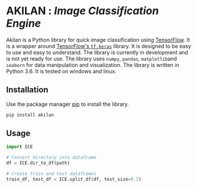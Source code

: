 # AKILAN : ***Image Classification Engine***

Akilan is a Python library for quick image classification using [TensorFlow](https://www.tensorflow.org/). It is a wrapper around [TensorFlow's `tf.keras`](https://www.tensorflow.org/api_docs/python/tf/keras) library. It is designed to be easy to use and easy to understand. The library is currently in development and is not yet ready for use. The library uses `numpy`, `pandas`, `matplotlib`and `seaborn` for data manipulation and visualization. The library is written in Python 3.6. It is tested on windows and linux.

## Installation

Use the package manager [pip](https://pip.pypa.io/en/stable/) to install the library.

```bash
pip install akilan
```

## Usage

```python
import ICE

# Convert directory into dataframe
df = ICE.dir_to_df(path)

# Create train and test dataframes
train_df, test_df = ICE.split_df(df, test_size=0.2)
```
